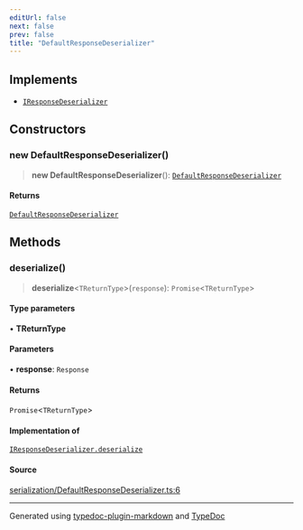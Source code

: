 ```yaml
---
editUrl: false
next: false
prev: false
title: "DefaultResponseDeserializer"
---
```


## Implements

- [`IResponseDeserializer`](/api/interfaces/iresponsedeserializer/)

## Constructors

### new DefaultResponseDeserializer()

> **new DefaultResponseDeserializer**(): [`DefaultResponseDeserializer`](/api/classes/defaultresponsedeserializer/)

#### Returns

[`DefaultResponseDeserializer`](/api/classes/defaultresponsedeserializer/)

## Methods

### deserialize()

> **deserialize**\<`TReturnType`\>(`response`): `Promise`\<`TReturnType`\>

#### Type parameters

• **TReturnType**

#### Parameters

• **response**: `Response`

#### Returns

`Promise`\<`TReturnType`\>

#### Implementation of

[`IResponseDeserializer.deserialize`](/api/interfaces/iresponsedeserializer/#deserialize)

#### Source

[serialization/DefaultResponseDeserializer.ts:6](https://github.com/fostertheweb/spotify-web-sdk/blob/9d7441b/src/serialization/DefaultResponseDeserializer.ts#L6)

***

Generated using [typedoc-plugin-markdown](https://www.npmjs.com/package/typedoc-plugin-markdown) and [TypeDoc](https://typedoc.org/)
